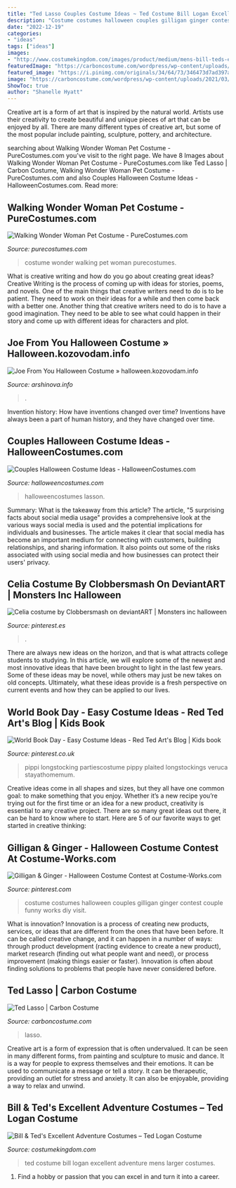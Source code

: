```yaml
---
title: "Ted Lasso Couples Costume Ideas ~ Ted Costume Bill Logan Excellent Adventure Mens Larger Costumes"
description: "Costume costumes halloween couples gilligan ginger contest couple funny works diy visit"
date: "2022-12-19"
categories:
- "ideas"
tags: ["ideas"]
images:
- "http://www.costumekingdom.com/images/product/medium/mens-bill-teds-excellent-adventure-ted-logan-costume.jpg"
featuredImage: "https://carboncostume.com/wordpress/wp-content/uploads/2021/03/tedlasso.jpg"
featured_image: "https://i.pinimg.com/originals/34/64/73/346473d7ad397a9c0bd0eaedcc7978db.jpg"
image: "https://carboncostume.com/wordpress/wp-content/uploads/2021/03/tedlasso.jpg"
ShowToc: true
author: "Shanelle Hyatt"
---
```



Creative art is a form of art that is inspired by the natural world. Artists use their creativity to create beautiful and unique pieces of art that can be enjoyed by all. There are many different types of creative art, but some of the most popular include painting, sculpture, pottery, and architecture.

	

		
searching about Walking Wonder Woman Pet Costume - PureCostumes.com you've visit to the right page. We have 8 Images about Walking Wonder Woman Pet Costume - PureCostumes.com like Ted Lasso | Carbon Costume, Walking Wonder Woman Pet Costume - PureCostumes.com and also Couples Halloween Costume Ideas - HalloweenCostumes.com. Read more:
		
    
## Walking Wonder Woman Pet Costume - PureCostumes.com

<img loading=lazy src="https://www.purecostumes.com/mm5/graphics/00000001/R580717_full_1.jpg" onerror="this.onerror=null;this.src='https://tse2.mm.bing.net/th?id=OIP.namIPAfpB9GttCu8L4dw5AHaLO&amp;pid=15.1';" alt="Walking Wonder Woman Pet Costume - PureCostumes.com">

_Source: purecostumes.com_

>costume wonder walking pet woman purecostumes. 

	

What is creative writing and how do you go about creating great ideas?
Creative Writing is the process of coming up with ideas for stories, poems, and novels. One of the main things that creative writers need to do is to be patient. They need to work on their ideas for a while and then come back with a better one. Another thing that creative writers need to do is to have a good imagination. They need to be able to see what could happen in their story and come up with different ideas for characters and plot.

    
## Joe From You Halloween Costume » Halloween.kozovodam.info

<img loading=lazy src="https://i.pinimg.com/originals/34/64/73/346473d7ad397a9c0bd0eaedcc7978db.jpg" onerror="this.onerror=null;this.src='https://tse4.mm.bing.net/th?id=OIP.bb11clEYwHiwcIutGjXqGQHaH5&amp;pid=15.1';" alt="Joe From You Halloween Costume » halloween.kozovodam.info">

_Source: arshinova.info_

>. 

	

Invention history: How have inventions changed over time?
Inventions have always been a part of human history, and they have changed over time.

    
## Couples Halloween Costume Ideas - HalloweenCostumes.com

<img loading=lazy src="https://images.halloweencostumes.com/media/13/couples/wonder-woman-and-superman-costumes.png" onerror="this.onerror=null;this.src='https://tse4.mm.bing.net/th?id=OIP.uJfy2hQp2r78eg3-lJlpGwHaJj&amp;pid=15.1';" alt="Couples Halloween Costume Ideas - HalloweenCostumes.com">

_Source: halloweencostumes.com_

>halloweencostumes lasson. 

	

Summary: What is the takeaway from this article?
The article, "5 surprising facts about social media usage" provides a comprehensive look at the various ways social media is used and the potential implications for individuals and businesses. The article makes it clear that social media has become an important medium for connecting with customers, building relationships, and sharing information. It also points out some of the risks associated with using social media and how businesses can protect their users' privacy.

    
## Celia Costume By Clobbersmash On DeviantART | Monsters Inc Halloween

<img loading=lazy src="https://i.pinimg.com/originals/06/59/41/06594114783a7884ff0fb4fd04662be3.jpg" onerror="this.onerror=null;this.src='https://tse4.mm.bing.net/th?id=OIP.LodTivlSMa0HBGnDplRoswHaJ4&amp;pid=15.1';" alt="Celia costume by Clobbersmash on deviantART | Monsters inc halloween">

_Source: pinterest.es_

>. 

	

There are always new ideas on the horizon, and that is what attracts college students to studying. In this article, we will explore some of the newest and most innovative ideas that have been brought to light in the last few years. Some of these ideas may be novel, while others may just be new takes on old concepts. Ultimately, what these ideas provide is a fresh perspective on current events and how they can be applied to our lives.

    
## World Book Day - Easy Costume Ideas - Red Ted Art&#039;s Blog | Kids Book

<img loading=lazy src="https://i.pinimg.com/originals/5a/7d/09/5a7d09002543dca087bbf33266df2db9.jpg" onerror="this.onerror=null;this.src='https://tse4.mm.bing.net/th?id=OIP.M2gX5Ref40qiPc0Q_KVVfQAAAA&amp;pid=15.1';" alt="World Book Day - Easy Costume Ideas - Red Ted Art&#039;s Blog | Kids book">

_Source: pinterest.co.uk_

>pippi longstocking partiescostume pippy plaited longstockings veruca stayathomemum. 

	

Creative ideas come in all shapes and sizes, but they all have one common goal: to make something that you enjoy. Whether it’s a new recipe you’re trying out for the first time or an idea for a new product, creativity is essential to any creative project. There are so many great ideas out there, it can be hard to know where to start. Here are 5 of our favorite ways to get started in creative thinking: 

    
## Gilligan &amp; Ginger - Halloween Costume Contest At Costume-Works.com

<img loading=lazy src="https://i.pinimg.com/originals/3c/36/36/3c363643fed76d98595468f9a618f902.jpg" onerror="this.onerror=null;this.src='https://tse2.mm.bing.net/th?id=OIP.tSxj4mNf8LjAsd-11iJNPQHaLT&amp;pid=15.1';" alt="Gilligan &amp; Ginger - Halloween Costume Contest at Costume-Works.com">

_Source: pinterest.com_

>costume costumes halloween couples gilligan ginger contest couple funny works diy visit. 

	

What is innovation?
Innovation is a process of creating new products, services, or ideas that are different from the ones that have been before. It can be called creative change, and it can happen in a number of ways: through product development (racting evidence to create a new product), market research (finding out what people want and need), or process improvement (making things easier or faster). Innovation is often about finding solutions to problems that people have never considered before.

    
## Ted Lasso | Carbon Costume

<img loading=lazy src="https://carboncostume.com/wordpress/wp-content/uploads/2021/03/tedlasso.jpg" onerror="this.onerror=null;this.src='https://tse1.mm.bing.net/th?id=OIP.Jy0vynoUXoyKhjZZuywbSAHaEj&amp;pid=15.1';" alt="Ted Lasso | Carbon Costume">

_Source: carboncostume.com_

>lasso. 

	

Creative art is a form of expression that is often undervalued. It can be seen in many different forms, from painting and sculpture to music and dance. It is a way for people to express themselves and their emotions. It can be used to communicate a message or tell a story. It can be therapeutic, providing an outlet for stress and anxiety. It can also be enjoyable, providing a way to relax and unwind.

    
## Bill &amp; Ted&#039;s Excellent Adventure Costumes – Ted Logan Costume

<img loading=lazy src="http://www.costumekingdom.com/images/product/medium/mens-bill-teds-excellent-adventure-ted-logan-costume.jpg" onerror="this.onerror=null;this.src='https://tse4.mm.bing.net/th?id=OIP.kTcwd0K7mOqkR-oUGzmmNAHaHa&amp;pid=15.1';" alt="Bill &amp; Ted&#039;s Excellent Adventure Costumes – Ted Logan Costume">

_Source: costumekingdom.com_

>ted costume bill logan excellent adventure mens larger costumes. 

	

1. Find a hobby or passion that you can excel in and turn it into a career.

